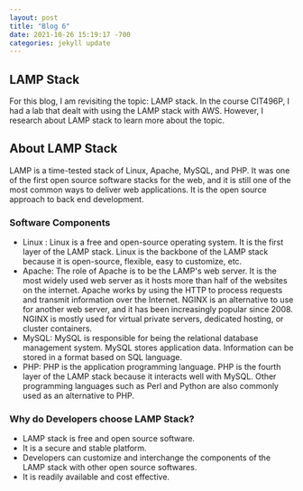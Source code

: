 ```yaml
---
layout: post
title: "Blog 6"
date: 2021-10-26 15:19:17 -700
categories: jekyll update
---
```


## LAMP Stack

For this blog, I am revisiting the topic: LAMP stack. In the course CIT496P, I had a lab that dealt with using the LAMP stack with AWS. However, I research about LAMP stack to learn more about the topic.

## About LAMP Stack
LAMP is a time-tested stack of Linux, Apache, MySQL, and PHP. It was one of the first open source software stacks for the web, and it is still one of the most common ways to deliver web applications. It is the open source approach to back end development. 

### Software Components 
- Linux : Linux is a free and open-source operating system. It is the first layer of the LAMP stack. Linux is the backbone of the LAMP stack because it is open-source, flexible, easy to customize, etc.
- Apache: The role of Apache is to be the LAMP's web server. It is the most widely used web server as it hosts more than half of the websites on the internet. Apache works by using the HTTP to process requests and transmit information over the Internet. NGINX is an alternative to use for another web server, and it has been increasingly popular since 2008. NGINX is mostly used for virtual private servers, dedicated hosting, or cluster containers.
- MySQL: MySQL is responsible for being the relational database management system. MySQL stores application data. Information can be stored in a format based on SQL language.
- PHP: PHP is the application programming language. PHP is the fourth layer of the LAMP stack because it interacts well with MySQL. Other programming languages such as Perl and Python are also commonly used as an alternative to PHP.

### Why do Developers choose LAMP Stack?
- LAMP stack is free and open source software. 
- It is a secure and stable platform.
- Developers can customize and interchange the components of the LAMP stack with other open source softwares.
- It is readily available and cost effective. 
